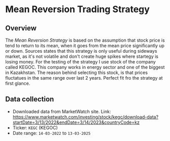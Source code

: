 # Mean Reversion Trading Strategy

## Overview
The *Mean Reversion Strategy* is based on the assumption that stock price is tend to return to its mean, when it goes from the mean price significantly up or down. Sources states that this strategy is only useful during sideways market, as it's not volatile and don't create huge spikes where startegy is losing money. For the testing of the strategy I use stock of the company called KEGOC. This company works in energy sector and one of the biggest in Kazakhstan. The reason behind selecting this stock, is that prices fluctatues in the same range over last 2 years. Perfect fit fro the strategy at first glance. 

## Data collection
- Downloaded data from MarketWatch site. Link: https://www.marketwatch.com/investing/stock/kegc/download-data?startDate=3/13/2022&endDate=3/14/2023&countryCode=kz
- Ticker: `KEGC` (KEGOC)
- Date range: `14-03-2022` to `13-03-2025`

